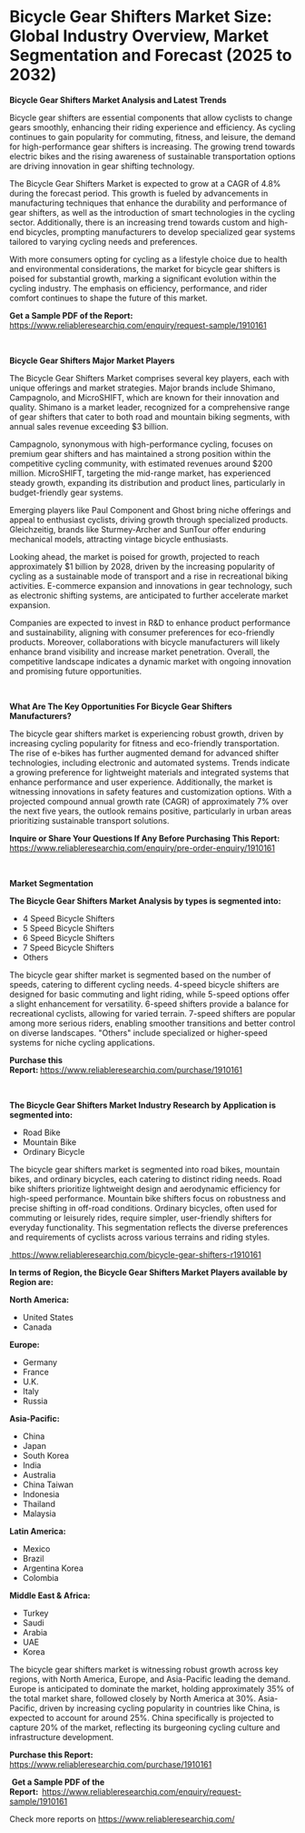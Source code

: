 <p><h1>Bicycle Gear Shifters Market Size: Global Industry Overview, Market Segmentation and Forecast (2025 to 2032)</h1></p><p><strong>Bicycle Gear Shifters Market Analysis and Latest Trends</strong></p>
<p><p>Bicycle gear shifters are essential components that allow cyclists to change gears smoothly, enhancing their riding experience and efficiency. As cycling continues to gain popularity for commuting, fitness, and leisure, the demand for high-performance gear shifters is increasing. The growing trend towards electric bikes and the rising awareness of sustainable transportation options are driving innovation in gear shifting technology. </p><p>The Bicycle Gear Shifters Market is expected to grow at a CAGR of 4.8% during the forecast period. This growth is fueled by advancements in manufacturing techniques that enhance the durability and performance of gear shifters, as well as the introduction of smart technologies in the cycling sector. Additionally, there is an increasing trend towards custom and high-end bicycles, prompting manufacturers to develop specialized gear systems tailored to varying cycling needs and preferences. </p><p>With more consumers opting for cycling as a lifestyle choice due to health and environmental considerations, the market for bicycle gear shifters is poised for substantial growth, marking a significant evolution within the cycling industry. The emphasis on efficiency, performance, and rider comfort continues to shape the future of this market.</p></p>
<p><strong>Get a Sample PDF of the Report:&nbsp;</strong> <a href="https://www.reliableresearchiq.com/enquiry/request-sample/1910161?utm_campaign=3076&utm_medium=2&utm_source=Github&utm_content=ia&utm_term=30032025&utm_id=bicycle-gear-shifters">https://www.reliableresearchiq.com/enquiry/request-sample/1910161</a></p>
<p>&nbsp;</p>
<p><strong>Bicycle Gear Shifters Major Market Players</strong></p>
<p><p>The Bicycle Gear Shifters Market comprises several key players, each with unique offerings and market strategies. Major brands include Shimano, Campagnolo, and MicroSHIFT, which are known for their innovation and quality. Shimano is a market leader, recognized for a comprehensive range of gear shifters that cater to both road and mountain biking segments, with annual sales revenue exceeding $3 billion.</p><p>Campagnolo, synonymous with high-performance cycling, focuses on premium gear shifters and has maintained a strong position within the competitive cycling community, with estimated revenues around $200 million. MicroSHIFT, targeting the mid-range market, has experienced steady growth, expanding its distribution and product lines, particularly in budget-friendly gear systems.</p><p>Emerging players like Paul Component and Ghost bring niche offerings and appeal to enthusiast cyclists, driving growth through specialized products. Gleichzeitig, brands like Sturmey-Archer and SunTour offer enduring mechanical models, attracting vintage bicycle enthusiasts.</p><p>Looking ahead, the market is poised for growth, projected to reach approximately $1 billion by 2028, driven by the increasing popularity of cycling as a sustainable mode of transport and a rise in recreational biking activities. E-commerce expansion and innovations in gear technology, such as electronic shifting systems, are anticipated to further accelerate market expansion.</p><p>Companies are expected to invest in R&D to enhance product performance and sustainability, aligning with consumer preferences for eco-friendly products. Moreover, collaborations with bicycle manufacturers will likely enhance brand visibility and increase market penetration. Overall, the competitive landscape indicates a dynamic market with ongoing innovation and promising future opportunities.</p></p>
<p>&nbsp;</p>
<p><strong>What Are The Key Opportunities For Bicycle Gear Shifters Manufacturers?</strong></p>
<p><p>The bicycle gear shifters market is experiencing robust growth, driven by increasing cycling popularity for fitness and eco-friendly transportation. The rise of e-bikes has further augmented demand for advanced shifter technologies, including electronic and automated systems. Trends indicate a growing preference for lightweight materials and integrated systems that enhance performance and user experience. Additionally, the market is witnessing innovations in safety features and customization options. With a projected compound annual growth rate (CAGR) of approximately 7% over the next five years, the outlook remains positive, particularly in urban areas prioritizing sustainable transport solutions.</p></p>
<p><strong>Inquire or Share Your Questions If Any Before Purchasing This Report:</strong> <a href="https://www.reliableresearchiq.com/enquiry/pre-order-enquiry/1910161?utm_campaign=3076&utm_medium=2&utm_source=Github&utm_content=ia&utm_term=30032025&utm_id=bicycle-gear-shifters">https://www.reliableresearchiq.com/enquiry/pre-order-enquiry/1910161</a></p>
<p>&nbsp;</p>
<p><strong>Market Segmentation</strong></p>
<p><strong>The Bicycle Gear Shifters Market Analysis by types is segmented into:</strong></p>
<p><ul><li>4 Speed Bicycle Shifters</li><li>5 Speed Bicycle Shifters</li><li>6 Speed Bicycle Shifters</li><li>7 Speed Bicycle Shifters</li><li>Others</li></ul></p>
<p><p>The bicycle gear shifter market is segmented based on the number of speeds, catering to different cycling needs. 4-speed bicycle shifters are designed for basic commuting and light riding, while 5-speed options offer a slight enhancement for versatility. 6-speed shifters provide a balance for recreational cyclists, allowing for varied terrain. 7-speed shifters are popular among more serious riders, enabling smoother transitions and better control on diverse landscapes. "Others" include specialized or higher-speed systems for niche cycling applications.</p></p>
<p><strong>Purchase this Report:&nbsp;</strong><a href="https://www.reliableresearchiq.com/purchase/1910161?utm_campaign=3076&utm_medium=2&utm_source=Github&utm_content=ia&utm_term=30032025&utm_id=bicycle-gear-shifters">https://www.reliableresearchiq.com/purchase/1910161</a></p>
<p>&nbsp;</p>
<p><strong>The Bicycle Gear Shifters Market Industry Research by Application is segmented into:</strong></p>
<p><ul><li>Road Bike</li><li>Mountain Bike</li><li>Ordinary Bicycle</li></ul></p>
<p><p>The bicycle gear shifters market is segmented into road bikes, mountain bikes, and ordinary bicycles, each catering to distinct riding needs. Road bike shifters prioritize lightweight design and aerodynamic efficiency for high-speed performance. Mountain bike shifters focus on robustness and precise shifting in off-road conditions. Ordinary bicycles, often used for commuting or leisurely rides, require simpler, user-friendly shifters for everyday functionality. This segmentation reflects the diverse preferences and requirements of cyclists across various terrains and riding styles.</p></p>
<p><a href="https://www.reliableresearchiq.com/bicycle-gear-shifters-r1910161?utm_campaign=3076&utm_medium=2&utm_source=Github&utm_content=ia&utm_term=30032025&utm_id=bicycle-gear-shifters">&nbsp;https://www.reliableresearchiq.com/bicycle-gear-shifters-r1910161</a></p>
<p><strong>In terms of Region, the Bicycle Gear Shifters Market Players available by Region are:</strong></p>
<p>
    <p> <strong> North America: </strong>
        <ul>
            <li>United States</li>
            <li>Canada</li>
        </ul>
        </p> 
    <p> <strong> Europe: </strong>
        <ul>
            <li>Germany</li>
            <li>France</li>
            <li>U.K.</li>
            <li>Italy</li>
            <li>Russia</li>
        </ul>
        </p> 
    <p> <strong> Asia-Pacific: </strong>
        <ul>
            <li>China</li>
            <li>Japan</li>
            <li>South Korea</li>
            <li>India</li>
            <li>Australia</li>
            <li>China Taiwan</li>
            <li>Indonesia</li>
            <li>Thailand</li>
            <li>Malaysia</li>
        </ul>
        </p> 
    <p> <strong> Latin America: </strong>
        <ul>
            <li>Mexico</li>
            <li>Brazil</li>
            <li>Argentina Korea</li>
            <li>Colombia</li>
        </ul>
        </p> 
    <p> <strong> Middle East & Africa: </strong>
        <ul>
            <li>Turkey</li>
            <li>Saudi</li>
            <li>Arabia</li>
            <li>UAE</li>
            <li>Korea</li>
        </ul>
    </p>
    </p>
<p><p>The bicycle gear shifters market is witnessing robust growth across key regions, with North America, Europe, and Asia-Pacific leading the demand. Europe is anticipated to dominate the market, holding approximately 35% of the total market share, followed closely by North America at 30%. Asia-Pacific, driven by increasing cycling popularity in countries like China, is expected to account for around 25%. China specifically is projected to capture 20% of the market, reflecting its burgeoning cycling culture and infrastructure development.</p></p>
<p><strong>Purchase this Report: </strong><a href="https://www.reliableresearchiq.com/purchase/1910161?utm_campaign=3076&utm_medium=2&utm_source=Github&utm_content=ia&utm_term=30032025&utm_id=bicycle-gear-shifters">https://www.reliableresearchiq.com/purchase/1910161</a></p>
<p>&nbsp;<strong>Get a Sample PDF of the Report:&nbsp;&nbsp;</strong><a href="https://www.reliableresearchiq.com/enquiry/request-sample/1910161?utm_campaign=3076&utm_medium=2&utm_source=Github&utm_content=ia&utm_term=30032025&utm_id=bicycle-gear-shifters">https://www.reliableresearchiq.com/enquiry/request-sample/1910161</a></p>
<p><strong></strong></p>
<p>Check more reports on <a href="https://www.reliableresearchiq.com/?utm_campaign=3076&utm_medium=2&utm_source=Github&utm_content=ia&utm_term=30032025&utm_id=bicycle-gear-shifters">https://www.reliableresearchiq.com/</a></p>